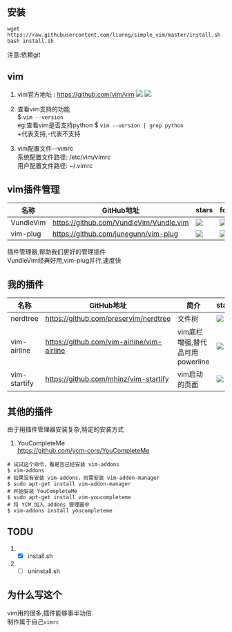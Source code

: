 ## 安装  
```
wget https://raw.githubusercontent.com/lionng/simple_vim/master/install.sh
bash install.sh
```
注意:依赖git  

## vim  

1. vim官方地址 : https://github.com/vim/vim  ![](https://img.shields.io/github/stars/vim/vim)  ![](https://img.shields.io/github/forks/vim/vim)  

2. 查看vim支持的功能  
$ `vim --version`  
eg:查看vim是否支持python $ `vim --version | grep python`  
+代表支持,-代表不支持  

3. vim配置文件--vimrc  
系统配置文件路径: /etc/vim/vimrc  
用户配置文件路径: ~/.vimrc  

## vim插件管理

|名称|GitHub地址|stars|forks|
|----|---------|-----|----|
|VundleVim|https://github.com/VundleVim/Vundle.vim|![](https://img.shields.io/github/stars/VundleVim/Vundle.vim)|![](https://img.shields.io/github/forks/VundleVim/Vundle.vim)|
|vim-plug|https://github.com/junegunn/vim-plug|![](https://img.shields.io/github/stars/junegunn/vim-plug)|![](https://img.shields.io/github/forks/junegunn/vim-plug)|

插件管理器,帮助我们更好的管理插件  
VundleVim经典好用,vim-plug并行,速度快  

## 我的插件

|名称|GitHub地址|简介|stars|forks|
|----|---------|----|----|-----|
|nerdtree|https://github.com/preservim/nerdtree|文件树|![](https://img.shields.io/github/stars/preservim/nerdtree)|![](https://img.shields.io/github/forks/preservim/nerdtree)|
|vim-airline|https://github.com/vim-airline/vim-airline|vim底栏增强,替代品可用powerline|![](https://img.shields.io/github/stars/vim-airline/vim-airline)|![](https://img.shields.io/github/forks/vim-airline/vim-airline)|
|vim-startify|https://github.com/mhinz/vim-startify|vim启动的页面|![](https://img.shields.io/github/stars/mhinz/vim-startify)|![](https://img.shields.io/github/forks/mhinz/vim-startify)|

## 其他的插件  
由于用插件管理器安装复杂,特定的安装方式  

1. YouCompleteMe  
https://github.com/ycm-core/YouCompleteMe  
```
# 试试这个命令，看是否已经安装 vim-addons
$ vim-addons
# 如果没有安装 vim-addons，则需安装 vim-addon-manager
$ sudo apt-get install vim-addon-manager
# 开始安装 YouCompleteMe
$ sudo apt-get install vim-youcompleteme
# 将 YCM 加入 addons 管理器中
$ vim-addons install youcompleteme
```

## TODU  

1. - [x] install.sh  
2. - [ ]  uninstall.sh  

## 为什么写这个  

vim用的很多,插件能够事半功倍.  
制作属于自己`vimrc`

